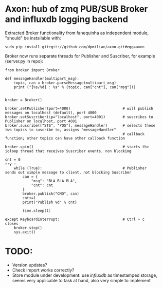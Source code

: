 # Axon: hub of zmq PUB/SUB Broker and influxdb logging backend 

Extracted Broker functionality from fanequinha as independent module, "should" be installable with:

`sudo pip install git+git://github.com/dpmilian/axon.git#egg=axon`

Broker now runs separate threads for Publisher and Suscriber, for example (server.py in repo):

```
from broker import Broker

def messageHandler(multipart_msg):
    topic, can = broker.parseMessage(multipart_msg)
    print ("[%s/%d] : %s" % (topic, can["cnt"], can["msg"]))


broker = Broker()

broker.setPublisher(port=4000)                        # will publish messages on localhost (default), port 4000
broker.setSuscriber(ip="localhost", port=4001)        # suscribes to Publisher on localhost, port 4001
broker.suscribe(["STS", "POS"], messageHandler)       # selects these two topics to suscribe to, assigns "messageHandler"
                                                      # callback function; other topics can have other callback function

broker.spin()                                         # starts the ioloop thread that receives Suscriber events, non blocking

cnt = 0
try :
    while (True):                                     # Publisher sends out simple message to client, not blocking Suscriber
        can = {
            "msg": "BLA BLA BLA",
            "cnt": cnt
        }
        broker.publish("CMD", can)
        cnt+=1
        print("Publish %d" % cnt)

        time.sleep(1)

except KeyboardInterrupt:                             # Ctrl + c closes
    broker.stop()
    sys.exit()
```

# TODO:
- Version updates? 
- Check import works correctly?
- Store module under development: use *influxdb* as timestamped storage, seems very applicable to task at hand, also very simple to implement
